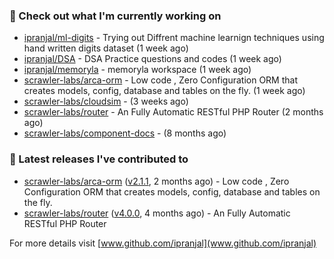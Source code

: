 ### 👷 Check out what I'm currently working on

- [ipranjal/ml-digits](https://github.com/ipranjal/ml-digits) - Trying out Diffrent machine learnign techniques using hand written digits dataset (1 week ago)
- [ipranjal/DSA](https://github.com/ipranjal/DSA) - DSA Practice questions and codes (1 week ago)
- [ipranjal/memoryla](https://github.com/ipranjal/memoryla) - memoryla workspace (1 week ago)
- [scrawler-labs/arca-orm](https://github.com/scrawler-labs/arca-orm) -  Low code , Zero Configuration ORM that creates models, config, database and tables on the fly. (1 week ago)
- [scrawler-labs/cloudsim](https://github.com/scrawler-labs/cloudsim) -  (3 weeks ago)
- [scrawler-labs/router](https://github.com/scrawler-labs/router) - An Fully Automatic RESTful PHP Router (2 months ago)
- [scrawler-labs/component-docs](https://github.com/scrawler-labs/component-docs) -  (8 months ago)

### 🔭 Latest releases I've contributed to

- [scrawler-labs/arca-orm](https://github.com/scrawler-labs/arca-orm) ([v2.1.1](https://github.com/scrawler-labs/arca-orm/releases/tag/v2.1.1), 2 months ago) -  Low code , Zero Configuration ORM that creates models, config, database and tables on the fly.
- [scrawler-labs/router](https://github.com/scrawler-labs/router) ([v4.0.0](https://github.com/scrawler-labs/router/releases/tag/v4.0.0), 4 months ago) - An Fully Automatic RESTful PHP Router

For more details visit [www.github.com/ipranjal](www.github.com/ipranjal)

